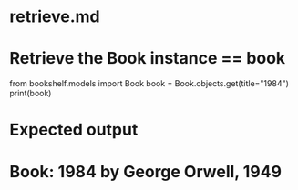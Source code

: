 # retrieve.md
# Retrieve the Book instance == book
from bookshelf.models import Book
book = Book.objects.get(title="1984")
print(book)

# Expected output
# Book: 1984 by George Orwell, 1949
